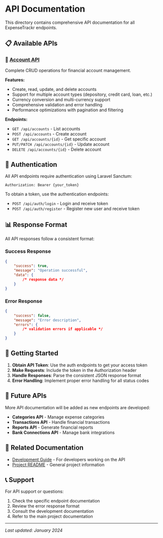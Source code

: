 # API Documentation

This directory contains comprehensive API documentation for all ExpenseTrackr endpoints.

## 📋 Available APIs

### 🏦 [Account API](./accounts-api.md)

Complete CRUD operations for financial account management.

**Features:**

- Create, read, update, and delete accounts
- Support for multiple account types (depository, credit card, loan, etc.)
- Currency conversion and multi-currency support
- Comprehensive validation and error handling
- Performance optimizations with pagination and filtering

**Endpoints:**

- `GET /api/accounts` - List accounts
- `POST /api/accounts` - Create account
- `GET /api/accounts/{id}` - Get specific account
- `PUT/PATCH /api/accounts/{id}` - Update account
- `DELETE /api/accounts/{id}` - Delete account

## 🔐 Authentication

All API endpoints require authentication using Laravel Sanctum:

```http
Authorization: Bearer {your_token}
```

To obtain a token, use the authentication endpoints:

- `POST /api/auth/login` - Login and receive token
- `POST /api/auth/register` - Register new user and receive token

## 📊 Response Format

All API responses follow a consistent format:

### Success Response

```json
{
    "success": true,
    "message": "Operation successful",
    "data": {
        /* response data */
    }
}
```

### Error Response

```json
{
    "success": false,
    "message": "Error description",
    "errors": {
        /* validation errors if applicable */
    }
}
```

## 🚀 Getting Started

1. **Obtain API Token**: Use the auth endpoints to get your access token
2. **Make Requests**: Include the token in the Authorization header
3. **Handle Responses**: Parse the consistent JSON response format
4. **Error Handling**: Implement proper error handling for all status codes

## 📝 Future APIs

More API documentation will be added as new endpoints are developed:

- **Categories API** - Manage expense categories
- **Transactions API** - Handle financial transactions
- **Reports API** - Generate financial reports
- **Bank Connections API** - Manage bank integrations

## 🔗 Related Documentation

- [Development Guide](../development/) - For developers working on the API
- [Project README](../../README.md) - General project information

## 📞 Support

For API support or questions:

1. Check the specific endpoint documentation
2. Review the error response format
3. Consult the development documentation
4. Refer to the main project documentation

---

_Last updated: January 2024_
